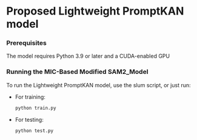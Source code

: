 # Proposed Lightweight PromptKAN model

### Prerequisites
The model requires Python 3.9 or later and a CUDA-enabled GPU

### Running the MIC-Based Modified SAM2_Model
To run the Lightweight PromptKAN model, use the slum script, or just run:
- For training:
  ```bash
  python train.py
  ```
- For testing:
  ```bash
  python test.py
  ```
